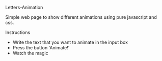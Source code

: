 Letters-Animation

Simple web page to show different animations using pure javascript and css.

Instructions

* Write the text that you want to animate in the input box
* Press the button 'Animate!'
* Watch the magic

<a  href="https://im6.ezgif.com/tmp/ezgif-6-2a892cad4aac.gif"></a>
